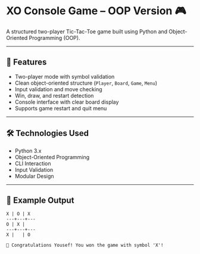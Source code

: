 # XO Console Game – OOP Version 🎮

A structured two-player Tic-Tac-Toe game built using Python and Object-Oriented Programming (OOP).

---

## 🧠 Features
- Two-player mode with symbol validation  
- Clean object-oriented structure (`Player`, `Board`, `Game`, `Menu`)  
- Input validation and move checking  
- Win, draw, and restart detection  
- Console interface with clear board display  
- Supports game restart and quit menu  

---

## 🛠️ Technologies Used
- Python 3.x  
- Object-Oriented Programming  
- CLI Interaction  
- Input Validation  
- Modular Design  

---

## 📸 Example Output

```text
X | O | X
---+---+---
O | X |  
---+---+---
X |   | O

🎉 Congratulations Yousef! You won the game with symbol 'X'!
